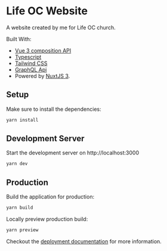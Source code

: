 # Life OC Website

A website created by me for Life OC church.

Built With:
* [Vue 3 composition API](https://vuejs.org/)
* [Typescript](https://www.typescriptlang.org/)
* [Tailwind CSS](https://tailwindcss.com/)
* [GraphQL Api](https://graphql.org/)
* Powered by [NuxtJS 3](https://v3.nuxtjs.org/). 

## Setup

Make sure to install the dependencies:

```bash
yarn install
```

## Development Server

Start the development server on http://localhost:3000

```bash
yarn dev
```

## Production

Build the application for production:

```bash
yarn build
```

Locally preview production build:

```bash
yarn preview
```

Checkout the [deployment documentation](https://v3.nuxtjs.org/guide/deploy/presets) for more information.
